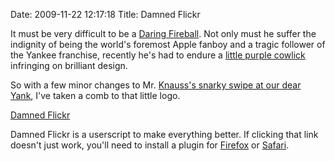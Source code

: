Date: 2009-11-22 12:17:18
Title: Damned Flickr

It must be very difficult to be a [Daring Fireball][]. Not only must he
suffer the indignity of being the world's foremost Apple fanboy and a
tragic follower of the Yankee franchise, recently he's had to endure a
[little purple cowlick][] infringing on brilliant design.

So with a few minor changes to Mr. [Knauss's snarky swipe at our dear
Yank][], I've taken a comb to that little logo.

[Damned Flickr][]

Damned Flickr is a userscript to make everything better. If clicking
that link doesn't just work, you'll need to install a plugin for
[Firefox][] or [Safari][].

  [Daring Fireball]: http://daringfireball.com "John Gruber"
  [little purple cowlick]: http://twitter.com/gruber/status/5828997700
    "from Yahoo!?"
  [Knauss's snarky swipe at our dear Yank]: http://www.eod.com/blog/2009/10/damned-fireball/
    "Damned Fireball"
  [Damned Flickr]: http://josephholsten.com/files/damnedflickr/damnedflickr.user.js
  [Firefox]: https://addons.mozilla.org/en-US/firefox/addon/748
    "Grease Monkey"
  [Safari]: http://8-p.info/greasekit/ "GreaseKit"
